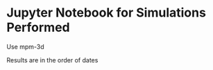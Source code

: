 Jupyter Notebook for Simulations Performed
======================

Use mpm-3d 

Results are in the order of dates